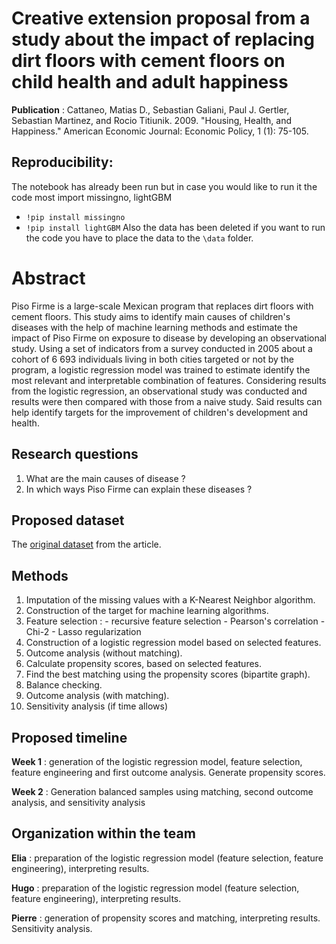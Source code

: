 # Creative extension proposal from a study about the impact of replacing dirt floors with cement floors on child health and adult happiness

**Publication** : Cattaneo, Matias D., Sebastian Galiani, Paul J. Gertler, Sebastian Martinez, and Rocio Titiunik. 2009. "Housing, Health, and Happiness." American Economic Journal: Economic Policy, 1 (1): 75-105.


## Reproducibility:

The notebook has already been run but in case you would like to run it the code most import missingno, lightGBM
 - `!pip install missingno`
 - `!pip install lightGBM`
Also the data has been deleted if you want to run the code you have to place the data to the `\data` folder.

# Abstract

Piso Firme is a large-scale Mexican program that replaces dirt floors with cement floors. This study aims to identify main causes of children's diseases with the help of machine learning methods and estimate the impact of Piso Firme on exposure to disease by developing an observational study. Using a set of indicators from a survey conducted in 2005 about a cohort of 6 693 individuals living in both cities targeted or not by the program, a logistic regression model was trained to estimate identify the most relevant and interpretable combination of features. Considering results from the logistic regression, an observational study was conducted and results were then compared with those from a naive study. Said results can help identify targets for the improvement of children's development and health. 

## Research questions

 1. What are the main causes of disease ? 
 2. In which ways Piso Firme can explain these diseases ? 

## Proposed dataset

The [original dataset](https://www.openicpsr.org/openicpsr/project/114542/version/V1/view) from the article.

## Methods

 1. Imputation of the missing values with a K-Nearest Neighbor algorithm. 
 2. Construction of the target for machine learning algorithms. 
 3. Feature selection : 
                                    - recursive feature selection
                                    - Pearson's correlation
                                    - Chi-2
                                    - Lasso regularization
4. Construction of a logistic regression model based on selected features. 
5. Outcome analysis (without matching).
6. Calculate propensity scores, based on selected features. 
7. Find the best matching using the propensity scores (bipartite graph). 
8. Balance checking.
9. Outcome analysis (with matching).
10. Sensitivity analysis (if time allows)

## Proposed timeline

**Week 1** : generation of the logistic regression model, feature selection, feature engineering and first outcome analysis. Generate propensity scores.

**Week 2** : Generation balanced samples using matching, second outcome analysis, and sensitivity analysis

## Organization within the team

**Elia** : preparation of the logistic regression model (feature selection, feature engineering), interpreting results.

**Hugo** : preparation of the logistic regression model (feature selection, feature engineering), interpreting results.

**Pierre** : generation of propensity scores and matching, interpreting results. Sensitivity analysis. 



